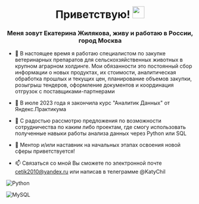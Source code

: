 <h1 align="center">Приветствую!</a> 
<img src="https://github.com/blackcater/blackcater/raw/main/images/Hi.gif" height="32"/></h1>
<h3 align="center">Меня зовут Екатерина Жилякова, живу и работаю в России, город Москва</h3>

- 🔭 В настоящее время я работаю специалистом по закупке ветеринарных препаратов для сельскохзяйственных животных в крупном аграрном холдинге. Мои обязанности это постоянный сбор информации о новых продуктах, их стоимости, аналитическая обработка прошлых и текущих цен, планирование объемов закупки, розыгрыш тендеров, оформление документов и координация отгрузок с поставщиками-партнерами

- 🌱 В июле 2023 года я закончила курс "Аналитик Данных" от Яндекс.Практикума
 
- 👯 С радостью рассмотрю предложения по возможности сотрудничества по каким либо проектам, где смогу использовать полученные навыки работы анализа данных через Python или SQL

  
- 🤔 Ментор и/или наставник на начальных этапах освоения новой сферы приветствуется!
  
- 📫 Связаться со мной Вы сможете по электронной почте cetik2010@yandex.ru или написав в телеграмме @KatyChil
  

 ![Python](https://img.shields.io/badge/python-3670A0?style=for-the-badge&logo=python&logoColor=ffdd54)

 ![MySQL](https://img.shields.io/badge/mysql-%2300f.svg?style=for-the-badge&logo=mysql&logoColor=white)
